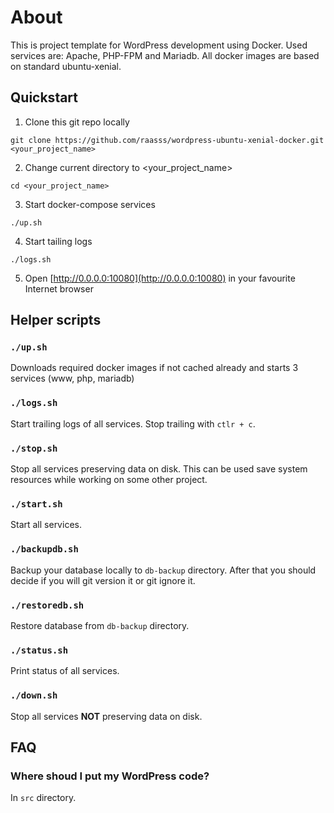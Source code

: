 # About #

This is project template for WordPress development using Docker. Used services are: Apache, PHP-FPM and Mariadb. All docker images are based on standard ubuntu-xenial.

## Quickstart ##

1. Clone this git repo locally
```
git clone https://github.com/raasss/wordpress-ubuntu-xenial-docker.git <your_project_name>
```
2. Change current directory to <your_project_name>
```
cd <your_project_name>
```
3. Start docker-compose services
```
./up.sh
```
4. Start tailing logs
```
./logs.sh
```

5. Open [http://0.0.0.0:10080](http://0.0.0.0:10080) in your favourite Internet browser

## Helper scripts ##

### ```./up.sh``` ###
Downloads required docker images if not cached already and starts 3 services (www, php, mariadb)

### ```./logs.sh``` ###
Start trailing logs of all services. Stop trailing with ```ctlr + c```.

### ```./stop.sh``` ###
Stop all services preserving data on disk. This can be used save system resources while working on some other project.

### ```./start.sh``` ###
Start all services.

### ```./backupdb.sh``` ###
Backup your database locally to ```db-backup``` directory. After that you should decide if you will git version it or git ignore it.

### ```./restoredb.sh``` ###
Restore database from ```db-backup``` directory.

### ```./status.sh``` ###
Print status of all services.

### ```./down.sh``` ###
Stop all services **NOT** preserving data on disk.

## FAQ ##

### Where shoud I put my WordPress code? ###
In ```src``` directory.
